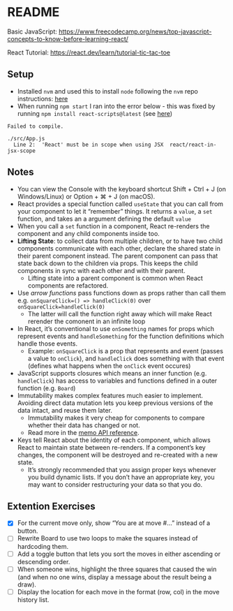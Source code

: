 # README

Basic JavaScript: https://www.freecodecamp.org/news/top-javascript-concepts-to-know-before-learning-react/

React Tutorial: https://react.dev/learn/tutorial-tic-tac-toe

## Setup
* Installed `nvm` and used this to install `node` following the `nvm` repo instructions: [here](https://github.com/nvm-sh/nvm)
* When running `npm start` I ran into the error below - this was fixed by running `npm install react-scripts@latest` (see [here](https://kinsta.com/knowledgebase/react-must-be-in-scope-when-using-jsx/))

```
Failed to compile.

./src/App.js
  Line 2:  'React' must be in scope when using JSX  react/react-in-jsx-scope
```

## Notes

* You can view the Console with the keyboard shortcut Shift + Ctrl + J (on Windows/Linux) or Option + ⌘ + J (on macOS).
* React provides a special function called `useState` that you can call from your component to let it “remember” things. It returns a `value`, a `set` function, and takes an a argument defining the default `value`
* When you call a `set` function in a component, React re-renders the component and any child components inside too.
* **Lifting State**: to collect data from multiple children, or to have two child components communicate with each other, declare the shared state in their parent component instead. The parent component can pass that state back down to the children via props. This keeps the child components in sync with each other and with their parent.
    * Lifting state into a parent component is common when React components are refactored.
* Use *arrow functions* pass functions down as props rather than call them e.g. `onSquareClick=() => handleClick(0)` over `onSquareClick=handleClick(0)`
    * The latter will call the function right away which will make React rerender the comonent in an infinite loop
* In React, it’s conventional to use `onSomething` names for props which represent events and `handleSomething` for the function definitions which handle those events.
    * Example: `onSquareClick` is a prop that represents and event (passes a value to `onClick`), and `handleClick` does something with that event (defines what happens when the `onClick` event occures)
* JavaScript supports closures which means an inner function (e.g. `handleClick`) has access to variables and functions defined in a outer function (e.g. `Board`)
* Immutability makes complex features much easier to implement. Avoiding direct data mutation lets you keep previous versions of the data intact, and reuse them later.
    * Immutability makes it very cheap for components to compare whether their data has changed or not. 
    * Read more in the [memo API reference](https://react.dev/reference/react/memo).
* Keys tell React about the identity of each component, which allows React to maintain state between re-renders. If a component’s key changes, the component will be destroyed and re-created with a new state.
    * It’s strongly recommended that you assign proper keys whenever you build dynamic lists. If you don’t have an appropriate key, you may want to consider restructuring your data so that you do.

## Extention Exercises

* [x] For the current move only, show “You are at move #…” instead of a button.
* [ ] Rewrite Board to use two loops to make the squares instead of hardcoding them.
* [ ] Add a toggle button that lets you sort the moves in either ascending or descending order.
* [ ] When someone wins, highlight the three squares that caused the win (and when no one wins, display a message about the result being a draw).
* [ ] Display the location for each move in the format (row, col) in the move history list.